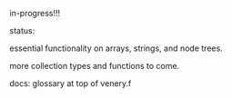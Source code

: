 in-progress!!!

status:

essential functionality on arrays, strings, and node trees.

more collection types and functions to come.

docs:
glossary at top of venery.f
